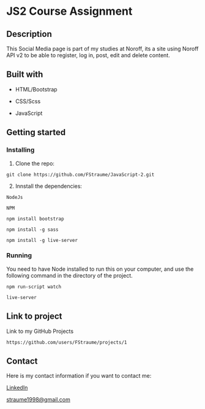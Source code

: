 # JS2 Course Assignment

## Description

This Social Media page is part of my studies at Noroff, its a site using Noroff API v2 to be able to register, log in, post, edit and delete content.

## Built with

- HTML/Bootstrap

- CSS/Scss

- JavaScript

## Getting started

### Installing

1. Clone the repo:

```
git clone https://github.com/FStraume/JavaScript-2.git
```

2. Innstall the dependencies:

```
NodeJs
```

```
NPM
```

```
npm install bootstrap
```

```
npm install -g sass
```

```
npm install -g live-server
```

### Running

You need to have Node installed to run this on your computer, and use the following command in the directory of the project.

```
npm run-script watch
```

```
live-server
```

## Link to project

Link to my GitHub Projects

```
https://github.com/users/FStraume/projects/1
```

## Contact

Here is my contact information if you want to contact me:

[LinkedIn](https://www.linkedin.com/in/fredrik-straume-3570352a4/)

<straume1998@gmail.com>
